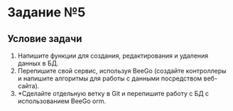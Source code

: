 # Задание №5

## Условие задачи

1. Напишите функции для создания, редактирования и удаления данных в БД.
2. Перепишите свой сервис, используя BeeGo (создайте контроллеры и напишите алгоритмы для работы с данными посредством веб-сайта).
3. *Сделайте отдельную ветку в Git и перепишите работу с БД с использованием BeeGo orm.